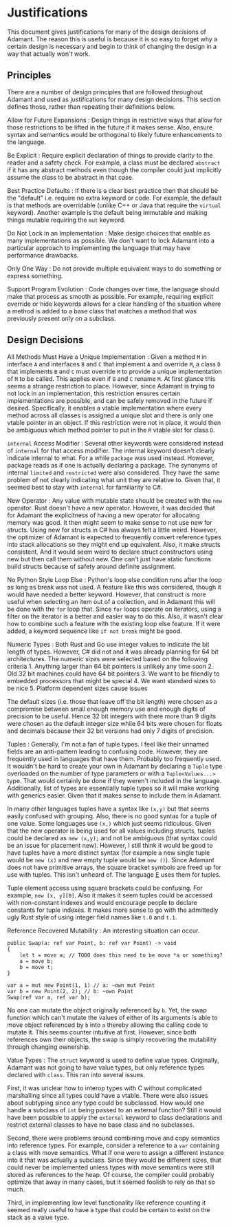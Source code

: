 # Justifications

This document gives justifications for many of the design decisions of Adamant.  The reason this is useful is because it is so easy to forget why a certain design is necessary and begin to think of changing the design in a way that actually won't work.

## Principles

There are a number of design principles that are followed throughout Adamant and used as justifications for many design decisions.  This section defines those, rather than repeating their definitions below.

Allow for Future Expansions
: Design things in restrictive ways that allow for those restrictions to be lifted in the future if it makes sense.  Also, ensure syntax and semantics would be orthogonal to likely future enhancements to the language.

Be Explicit
: Require explicit declaration of things to provide clarity to the reader and a safety check.  For example, a class must be declared `abstract` if it has any abstract methods even though the compiler could just implicitly assume the class to be abstract in that case.

Best Practice Defaults
: If there is a clear best practice then that should be the "default" i.e. require no extra keyword or code.  For example, the default is that methods are overridable (unlike C++ or Java that require the `virtual` keyword). Another example is the default being immutable and making things mutable requiring the `mut` keyword.

Do Not Lock in an Implementation
: Make design choices that enable as many implementations as possible.  We don't want to lock Adamant into a particular approach to implementing the language that may have performance drawbacks.

Only One Way
: Do not provide multiple equivalent ways to do something or express something.

Support Program Evolution
: Code changes over time, the language should make that process as smooth as possible.  For example, requiring explicit override or hide keywords allows for a clear handling of the situation where a method is added to a base class that matches a method that was previously present only on a subclass.

## Design Decisions


All Methods Must Have a Unique Implementation
: Given a method `M` in interface `A` and interfaces `B` and `C` that implement `A` and override `M`, a class `D` that implements `B` and `C` must override `M` to provide a unique implementation of `M` to be called.  This applies even if `B` and `C` rename `M`.  At first glance this seems a strange restriction to place.  However, since Adamant is trying to not lock in an implementation, this restriction ensures certain implementations are possible, and can be safely removed in the future if desired.  Specifically, it enables a vtable implementation where every method across all classes is assigned a unique slot and there is only one vtable pointer in an object.  If this restriction were not in place, it would then be ambiguous which method pointer to put in the `M` vtable slot for class `D`.


`internal` Access Modifier
: Several other keywords were considered instead of `internal` for that access modifier.  The internal keyword doesn't clearly indicate internal to what.  For a while `package` was used instead.  However, package reads as if one is actually declaring a package.  The synonyms of internal `limited` and `restricted` were also considered.  They have the same problem of not clearly indicating what unit they are relative to.  Given that, it seemed best to stay with `internal` for familiarity to C#.


New Operator
: Any value with mutable state should be created with the `new` operator. Rust doesn't have a new operator.  However, it was decided that for Adamant the explicitness of having a new operator for allocating memory was good.  It then might seem to make sense to not use new for structs.  Using new for structs in C# has always felt a little weird.  However, the optimizer of Adamant is expected to frequently convert reference types into stack allocations so they might end up equivalent.  Also, it make structs consistent.  And it would seem weird to declare struct constructors using new but then call them without new.  One can't just have static functions build structs because of safety around definite assignment.


No Python Style Loop Else
: Python's loop else condition runs after the loop as long as break was not used.  A feature like this was considered, though it would have needed a better keyword.  However, that construct is more useful when selecting an item out of a collection, and in Adamant this will be done with the `for` loop that.  Since `for` loops operate on iterators, using a filter on the iterator is a better and easier way to do this.  Also, it wasn't clear how to combine such a feature with the existing loop else feature.  If it were added, a keyword sequence like `if not break` might be good.


Numeric Types
: Both Rust and Go use integer values to indicate the bit length of types.  However, C# did not and it was already planning for 64 bit architectures.
The numeric sizes were selected based on the following criteria
	1. Anything larger than 64 bit pointers is unlikely any time soon
	2. Old 32 bit machines could have 64 bit pointers
	3. We want to be friendly to embedded processors that might be special
	4. We want standard sizes to be nice
	5. Platform dependent sizes cause issues

The default sizes (i.e. those that leave off the bit length) were chosen as a compromise between small enough memory use and enough digits of precision to be useful.  Hence 32 bit integers with there more than 9 digits were chosen as the default integer size while 64 bits were chosen for floats and decimals because their 32 bit versions had only 7 digits of precision.


Tuples
: Generally, I'm not a fan of tuple types.  I feel like their unnamed fields are an anti-pattern leading to confusing code.  However, they are frequently used in languages that have them.  Probably too frequently used. It wouldn't be hard to create your own in Adamant by declaring a `Tuple` type overloaded on the number of type parameters or with a `Tuple<Values...>` type. That would certainly be done if they weren't included in the language.  Additionally, list of types are essentially tuple types so it will make working with generics easier.  Given that it makes sense to include them in Adamant.

In many other languages tuples have a syntax like `(x,y)` but that seems easily confused with grouping.  Also, there is no good syntax for a tuple of one value.  Some languages use `(x,)` which just seems ridiculous.  Given that the new operator is being used for all values including structs, tuples could be declared as `new (x,y);` and not be ambiguous (that syntax could be an issue for placement new).  However, I still think it would be good to have tuples have a more distinct syntax (for example a new single tuple would be `new (x)` and new empty tuple would be `new ()`). Since Adamant does not have primitive arrays, the square bracket symbols are freed up for use with tuples. This isn't unheard of.  The language [E](https://en.wikipedia.org/wiki/E_(programming_language)) uses them for tuples.  

Tuple element access using square brackets could be confusing.  For example, `new [x, y][0]`.  Also it makes it seem tuples could be accessed with non-constant indexes and would encourage people to declare constants for tuple indexes.  It makes more sense to go with the admittedly ugly Rust style of using integer field names like `t.0` and `t.1`. 


Reference Recovered Mutability
: An interesting situation can occur.

	public Swap(a: ref var Point, b: ref var Point) -> void
	{
		let t = move a; // TODO does this need to be move *a or something?
		a = move b;
		b = move t;
	}

	var a = mut new Point(1, 1) // a: ~own mut Point
	var b = new Point(2, 2); // b: ~own Point
	Swap(ref var a, ref var b);

No one can mutate the object originally referenced by `b`.  Yet, the swap function which can't mutate the values of either of its arguments is able to move object referenced by `b` into `a` thereby allowing the calling code to mutate it.  This seems counter intuitive at first.  However, since both references own their objects, the swap is simply recovering the mutability through changing ownership.


Value Types
: The `struct` keyword is used to define value types.  Originally, Adamant was not going to have value types, but only reference types declared with `class`.  This ran into several issues.

First, it was unclear how to interop types with C without complicated marshalling since all types could have a vtable.  There were also issues about subtyping since any type could be subclassed.  How would one handle a subclass of `int` being passed to an external function?  Still it would have been possible to apply the `external` keyword to class declarations and restrict external classes to have no base class and no subclasses.

Second, there were problems around combining move and copy semantics into reference types.  For example, consider a reference to a `var` containing a class with move semantics.  What if one were to assign a different instance into it that was actually a subclass.  Since they would be different sizes, that could never be implemented unless types with move semantics were still stored as references to the heap.  Of course, the compiler could probably optimize that away in many cases, but it seemed foolish to rely on that so much.

Third, in implementing low level functionality like reference counting it seemed really useful to have a type that could be certain to exist on the stack as a value type. 